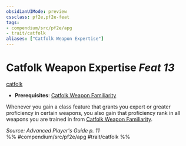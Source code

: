 ```yaml
---
obsidianUIMode: preview
cssclass: pf2e,pf2e-feat
tags:
- compendium/src/pf2e/apg
- trait/catfolk
aliases: ["Catfolk Weapon Expertise"]
---
```

# Catfolk Weapon Expertise  *Feat 13*  
[catfolk](/rules/traits/catfolk-b1.md)  

- **Prerequisites**: [Catfolk Weapon Familiarity](/compendium/feats/catfolk-weapon-familiarity-apg.md)

Whenever you gain a class feature that grants you expert or greater proficiency in certain weapons, you also gain that proficiency rank in all weapons you are trained in from [Catfolk Weapon Familiarity](/compendium/feats/catfolk-weapon-familiarity-apg.md).

*Source: Advanced Player's Guide p. 11*  
%% #compendium/src/pf2e/apg #trait/catfolk %%